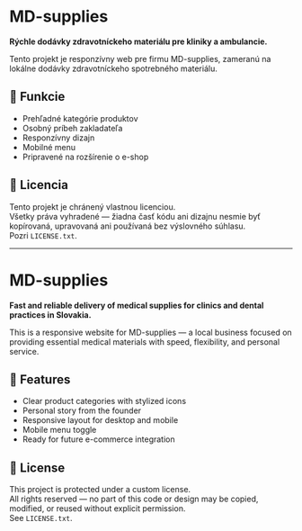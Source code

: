 # MD-supplies

**Rýchle dodávky zdravotníckeho materiálu pre kliniky a ambulancie.**

Tento projekt je responzívny web pre firmu MD-supplies, zameranú na lokálne dodávky zdravotníckeho spotrebného materiálu.

## 🚀 Funkcie

- Prehľadné kategórie produktov
- Osobný príbeh zakladateľa
- Responzívny dizajn
- Mobilné menu
- Pripravené na rozšírenie o e-shop

## 📄 Licencia

Tento projekt je chránený vlastnou licenciou.  
Všetky práva vyhradené — žiadna časť kódu ani dizajnu nesmie byť kopírovaná, upravovaná ani používaná bez výslovného súhlasu.  
Pozri `LICENSE.txt`.

---

# MD-supplies

**Fast and reliable delivery of medical supplies for clinics and dental practices in Slovakia.**

This is a responsive website for MD-supplies — a local business focused on providing essential medical materials with speed, flexibility, and personal service.

## 🚀 Features

- Clear product categories with stylized icons
- Personal story from the founder
- Responsive layout for desktop and mobile
- Mobile menu toggle
- Ready for future e-commerce integration

## 📄 License

This project is protected under a custom license.  
All rights reserved — no part of this code or design may be copied, modified, or reused without explicit permission.  
See `LICENSE.txt`.
